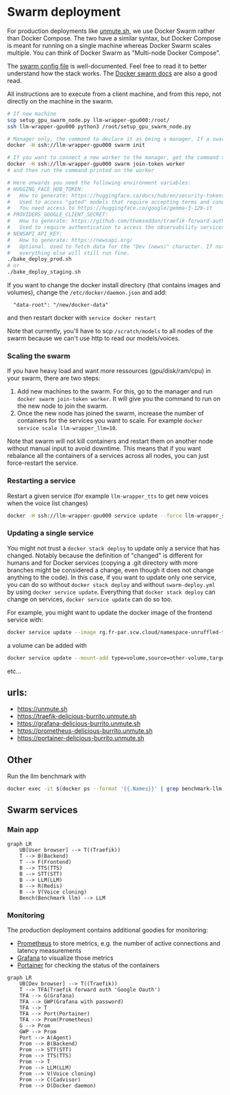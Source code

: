 # Swarm deployment

For production deployments like [unmute.sh](https://unmute.sh), we use Docker Swarm rather than Docker Compose.
The two have a similar syntax, but Docker Compose is meant for running on a single machine whereas Docker Swarm scales multiple. You can think of Docker Swarm as "Multi-node Docker Compose".

The [swarm config file](./swarm-deploy.yml) is well-documented. Feel free to read it to better understand how the stack works. The [Docker swarm docs](https://docs.docker.com/engine/swarm/) are also a good read.

All instructions are to execute from a client machine, and from this repo, not directly on the machine in the swarm.

```bash
# If new machine
scp setup_gpu_swarm_node.py llm-wrapper-gpu000:/root/
ssh llm-wrapper-gpu000 python3 /root/setup_gpu_swarm_node.py

# Manager only, the command to declare it as being a manager. If a swarm is already up, you don't need it.
docker -H ssh://llm-wrapper-gpu000 swarm init

# If you want to connect a new worker to the manager, get the command to run by doing
docker -H ssh://llm-wrapper-gpu000 swarm join-token worker
# and then run the command printed on the worker

# Here onwards you need the following environment variables:
# HUGGING_FACE_HUB_TOKEN:
#   How to generate: https://huggingface.co/docs/hub/en/security-tokens
#   Used to access "gated" models that require accepting terms and conditions.
#   You need access to https://huggingface.co/google/gemma-3-12b-it
# PROVIDERS_GOOGLE_CLIENT_SECRET:
#   How to generate: https://github.com/thomseddon/traefik-forward-auth?tab=readme-ov-file#google
#   Used to require authentication to access the observability services such as Grafana and Traefik.
# NEWSAPI_API_KEY:
#   How to generate: https://newsapi.org/
#   Optional. Used to fetch data for the "Dev (news)" character. If not provided,
#   everything else will still run fine.
./bake_deploy_prod.sh
# or
./bake_deploy_staging.sh
```

If you want to change the docker install directory (that contains images and volumes), change the `/etc/docker/daemon.json` and add:

```
  "data-root": "/new/docker-data"
```

and then restart docker with `service docker restart`

Note that currently, you'll have to scp `/scratch/models` to all nodes of the swarm because we can't use http to read our models/voices.

### Scaling the swarm

If you have heavy load and want more ressources (gpu/disk/ram/cpu) in your swarm, there are two steps:
1) Add new machines to the swarm. For this, go to the manager and run `docker swarm join-token worker`. It will give you the command to run on the new node to join the swarm.
2) Once the new node has joined the swarm, increase the number of containers for the services you want to scale. For example `docker service scale llm-wrapper_llm=10`.

Note that swarm will not kill containers and restart them on another node without manual input to avoid downtime. This means that if you want rebalance all the containers of a services across all nodes, you can just force-restart the service.

### Restarting a service
Restart a given service (for example `llm-wrapper_tts` to get new voices when the voice list changes)

```bash
docker -H ssh://llm-wrapper-gpu000 service update --force llm-wrapper_something
```

### Updating a single service
You might not trust a `docker stack deploy` to update only a service that has changed. Notably because the definition
of "changed" is different for humans and for Docker services (copying a .git directory with more branches might be considered
a change, even though it does not change anything to the code). In this case, if you want to update only one service, you can do so without `docker stack deploy` and without `swarm-deploy.yml` by using `docker service update`. Everything that `docker stack deploy` can change on services, `docker service update` can do so too.

For example, you might want to update the docker image of the frontend service with:
```bash
docker service update --image rg.fr-par.scw.cloud/namespace-unruffled-tereshkova/llm-wrapper-frontend:latest --with-registry-auth llm-wrapper_frontend
```
a volume can be added with
```bash
docker service update --mount-add type=volume,source=other-volume,target=/somewhere-else llm-wrapper_frontend
```
etc...

## urls:
* <https://unmute.sh>
* <https://traefik-delicious-burrito.unmute.sh>
* <https://grafana-delicious-burrito.unmute.sh>
* <https://prometheus-delicious-burrito.unmute.sh>
* <https://portainer-delicious-burrito.unmute.sh>

## Other

Run the llm benchmark with

```bash
docker exec -it $(docker ps --format '{{.Names}}' | grep benchmark-llm) bash /run_bench.sh
```


## Swarm services

### Main app

```mermaid
graph LR
    UB[User browser] --> T((Traefik))
    T --> B(Backend)
    T --> F(Frontend)
    B --> TTS(TTS)
    B --> STT(STT)
    B --> LLM(LLM)
    B --> R(Redis)
    B --> V(Voice cloning)
    Bench(Benchmark llm) --> LLM
```

### Monitoring

The production deployment contains additional goodies for monitoring:
- [Prometheus](https://prometheus.io/) to store metrics, e.g. the number of active connections and latency measurements
- [Grafana](https://grafana.com/) to visualize those metrics
- [Portainer](https://www.portainer.io/) for checking the status of the containers

```mermaid
graph LR
    UB[Dev browser] --> T((Traefik))
    T --> TFA(Traefik forward auth 'Google Oauth')
    TFA --> G(Grafana)
    TFA --> GWP(Grafana with password)
    TFA --> T
    TFA --> Port(Portainer)
    TFA --> Prom(Prometheus)
    G --> Prom
    GWP --> Prom
    Port --> A(Agent)
    Prom --> B(Backend)
    Prom --> STT(STT)
    Prom --> TTS(TTS)
    Prom --> T
    Prom --> LLM(LLM)
    Prom --> V(Voice cloning)
    Prom --> C(Cadvisor)
    Prom --> D(Docker daemon)
```
